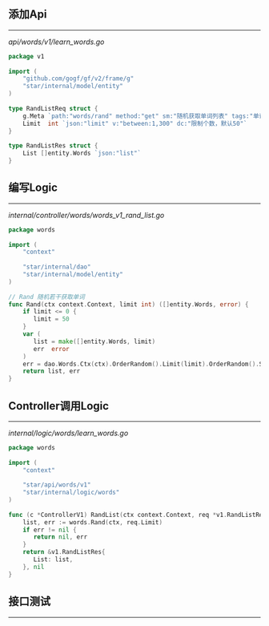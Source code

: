 ## 添加Api
---
*api/words/v1/learn_words.go*
```go
package v1  
  
import (  
    "github.com/gogf/gf/v2/frame/g"  
    "star/internal/model/entity"
)  
  
type RandListReq struct {  
    g.Meta `path:"words/rand" method:"get" sm:"随机获取单词列表" tags:"单词"`  
    Limit  int `json:"limit" v:"between:1,300" dc:"限制个数，默认50"`  
}  
  
type RandListRes struct {  
    List []entity.Words `json:"list"`  
}
```
## 编写Logic
---
*internal/controller/words/words_v1_rand_list.go*
```go
package words  
  
import (  
    "context"  
  
    "star/internal/dao"
    "star/internal/model/entity"
)  
  
// Rand 随机若干获取单词  
func Rand(ctx context.Context, limit int) ([]entity.Words, error) {  
    if limit <= 0 {  
       limit = 50  
    }  
    var (  
       list = make([]entity.Words, limit)  
       err  error  
    )  
    err = dao.Words.Ctx(ctx).OrderRandom().Limit(limit).OrderRandom().Scan(&list)  
    return list, err  
}
```

## Controller调用Logic
---
*internal/logic/words/learn_words.go*
```go
package words  
  
import (  
    "context"  
  
    "star/api/words/v1"
    "star/internal/logic/words"
)  
  
func (c *ControllerV1) RandList(ctx context.Context, req *v1.RandListReq) (res *v1.RandListRes, err error) {  
    list, err := words.Rand(ctx, req.Limit)  
    if err != nil {  
       return nil, err  
    }  
    return &v1.RandListRes{  
       List: list,  
    }, nil  
}
```
## 接口测试
---